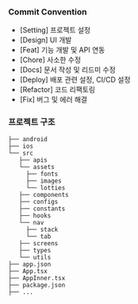 ### Commit Convention

- [Setting] 프로젝트 설정
- [Design] UI 개발
- [Feat] 기능 개발 및 API 연동
- [Chore] 사소한 수정
- [Docs] 문서 작성 및 리드미 수정
- [Deploy] 배포 관련 설정, CI/CD 설정
- [Refactor] 코드 리팩토링
- [Fix] 버그 및 에러 해결

### 프로젝트 구조

```
├── android
├── ios
└── src
   ├── apis
   └── assets
     ├── fonts
     ├── images
     └── lotties
   ├── components
   ├── configs
   ├── constants
   ├── hooks
   └── nav
     ├── stack
     └── tab
   ├── screens
   ├── types
   └── utils
├── app.json
├── App.tsx
├── AppInner.tsx
├── package.json
├── ...
```

